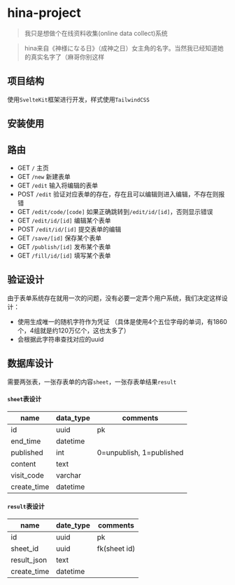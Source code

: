 # hina-project

> 我只是想做个在线资料收集(online data collect)系统

> hina来自《神様になる日》（成神之日）女主角的名字。当然我已经知道她的真实名字了（麻哥你别这样

## 项目结构

使用`SvelteKit`框架进行开发，样式使用`TailwindCSS`

## 安装使用

## 路由

* GET `/` 主页
* GET `/new` 新建表单
* GET `/edit` 输入将编辑的表单
* POST `/edit` 验证对应表单的存在，存在且可以编辑则进入编辑，不存在则报错
* GET `/edit/code/[code]` 如果正确跳转到`/edit/id/[id]`，否则显示错误
* GET `/edit/id/[id]` 编辑某个表单
* POST `/edit/id/[id]` 提交表单的编辑
* GET `/save/[id]` 保存某个表单
* GET `/publish/[id]` 发布某个表单
* GET `/fill/id/[id]` 填写某个表单

## 验证设计

由于表单系统存在就用一次的问题，没有必要一定弄个用户系统，我们决定这样设计：

* 使用生成唯一的随机字符作为凭证 （具体是使用4个五位字母的单词，有1860个，4组就是约120万亿个，这也太多了）
* 会根据此字符串查找对应的uuid

## 数据库设计
需要两张表，一张存表单的内容`sheet`，一张存表单结果`result`

#### `sheet`表设计

| name        | data_type | comments                 |
| ----------- | --------- | ------------------------ |
| id          | uuid      | pk                       |
| end_time    | datetime  |                          |
| published   | int       | 0=unpublish, 1=published |
| content     | text      |                          |
| visit_code  | varchar   |                          |
| create_time | datetime  |                          |

#### `result`表设计

| name        | date_type | comments     |
| ----------- | --------- | ------------ |
| id          | uuid      | pk           |
| sheet_id    | uuid      | fk(sheet id) |
| result_json | text      |              |
| create_time | datetime  |              |  